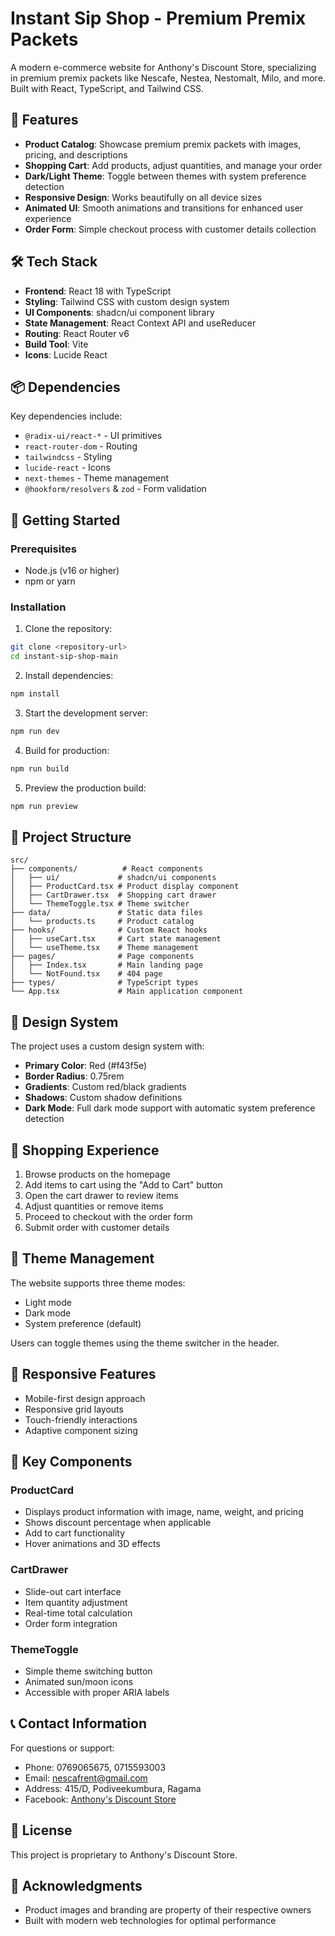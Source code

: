 # Instant Sip Shop - Premium Premix Packets

A modern e-commerce website for Anthony's Discount Store, specializing in premium premix packets like Nescafe, Nestea, Nestomalt, Milo, and more. Built with React, TypeScript, and Tailwind CSS.

## 🌟 Features

- **Product Catalog**: Showcase premium premix packets with images, pricing, and descriptions
- **Shopping Cart**: Add products, adjust quantities, and manage your order
- **Dark/Light Theme**: Toggle between themes with system preference detection
- **Responsive Design**: Works beautifully on all device sizes
- **Animated UI**: Smooth animations and transitions for enhanced user experience
- **Order Form**: Simple checkout process with customer details collection

## 🛠️ Tech Stack

- **Frontend**: React 18 with TypeScript
- **Styling**: Tailwind CSS with custom design system
- **UI Components**: shadcn/ui component library
- **State Management**: React Context API and useReducer
- **Routing**: React Router v6
- **Build Tool**: Vite
- **Icons**: Lucide React

## 📦 Dependencies

Key dependencies include:
- `@radix-ui/react-*` - UI primitives
- `react-router-dom` - Routing
- `tailwindcss` - Styling
- `lucide-react` - Icons
- `next-themes` - Theme management
- `@hookform/resolvers` & `zod` - Form validation

## 🚀 Getting Started

### Prerequisites

- Node.js (v16 or higher)
- npm or yarn

### Installation

1. Clone the repository:
```bash
git clone <repository-url>
cd instant-sip-shop-main
```

2. Install dependencies:
```bash
npm install
```

3. Start the development server:
```bash
npm run dev
```

4. Build for production:
```bash
npm run build
```

5. Preview the production build:
```bash
npm run preview
```

## 📁 Project Structure

```
src/
├── components/          # React components
│   ├── ui/             # shadcn/ui components
│   ├── ProductCard.tsx # Product display component
│   ├── CartDrawer.tsx  # Shopping cart drawer
│   └── ThemeToggle.tsx # Theme switcher
├── data/               # Static data files
│   └── products.ts     # Product catalog
├── hooks/              # Custom React hooks
│   ├── useCart.tsx     # Cart state management
│   └── useTheme.tsx    # Theme management
├── pages/              # Page components
│   ├── Index.tsx       # Main landing page
│   └── NotFound.tsx    # 404 page
├── types/              # TypeScript types
└── App.tsx             # Main application component
```

## 🎨 Design System

The project uses a custom design system with:
- **Primary Color**: Red (#f43f5e)
- **Border Radius**: 0.75rem
- **Gradients**: Custom red/black gradients
- **Shadows**: Custom shadow definitions
- **Dark Mode**: Full dark mode support with automatic system preference detection

## 🛒 Shopping Experience

1. Browse products on the homepage
2. Add items to cart using the "Add to Cart" button
3. Open the cart drawer to review items
4. Adjust quantities or remove items
5. Proceed to checkout with the order form
6. Submit order with customer details

## 🌙 Theme Management

The website supports three theme modes:
- Light mode
- Dark mode
- System preference (default)

Users can toggle themes using the theme switcher in the header.

## 📱 Responsive Features

- Mobile-first design approach
- Responsive grid layouts
- Touch-friendly interactions
- Adaptive component sizing

## 🎯 Key Components

### ProductCard
- Displays product information with image, name, weight, and pricing
- Shows discount percentage when applicable
- Add to cart functionality
- Hover animations and 3D effects

### CartDrawer
- Slide-out cart interface
- Item quantity adjustment
- Real-time total calculation
- Order form integration

### ThemeToggle
- Simple theme switching button
- Animated sun/moon icons
- Accessible with proper ARIA labels

## 📞 Contact Information

For questions or support:
- Phone: 0769065675, 0715593003
- Email: nescafrent@gmail.com
- Address: 415/D, Podiveekumbura, Ragama
- Facebook: [Anthony's Discount Store](https://www.facebook.com/share/19jQ4vV7Vx/)

## 📄 License

This project is proprietary to Anthony's Discount Store.

## 🙏 Acknowledgments

- Product images and branding are property of their respective owners
- Built with modern web technologies for optimal performance